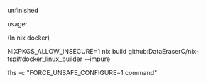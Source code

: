 unfinished

usage:

(In nix docker)

NIXPKGS_ALLOW_INSECURE=1 nix build github:DataEraserC/nix-tspi#docker_linux_builder --impure

fhs -c "FORCE_UNSAFE_CONFIGURE=1 command"
